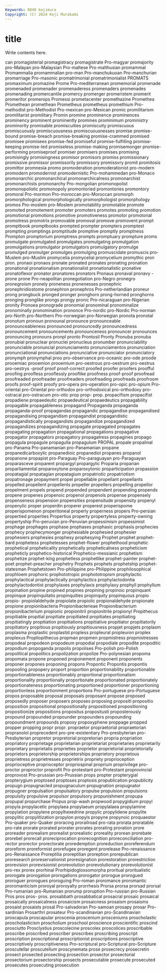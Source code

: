 ```yaml
---
Keywords: 9849 kojimura
Copyright: (C) 2024 Koji Murakami
---
```


# title

Write contents here.



can promagisterial promagistracy
promagistrate Pro-magyar promajority pro-Malayan pro-Malaysian Pro-maltese Pro-malthusian promammal Promammalia promammalian
pro-man Pro-manchukuoan Pro-manchurian promarriage Pro-masonic promatrimonial promatrimonialist PROMATS promaximum promazine
Prome Pro-mediterranean promemorial promenade promenaded promenader promenaderess promenaders promenades promenading
promercantile promercy promerger promeristem promerit promeritor promerops Promessi prometacenter promethazine
Promethea Promethean promethean Prometheus prometheus promethium Pro-methodist pro-Methodist Pro-mexican pro-Mexican
promic promilitarism promilitarist promilitary Promin promine prominence prominences prominency prominent
prominently promines prominimum proministry prominority promisable promiscuities promiscuity promiscuous promiscuously
promiscuousness promiscuousnesses promise promise-bound promise-breach promise-breaking promise-crammed promised promisee promisees
promise-fed promiseful promise-fulfilling promise-keeping promise-led promiseless promise-making promisemonger promise-performing promiseproof
promiser promisers promises promising promisingly promisingness promisor promisors promiss promissionary
promissive promissor promissorily promissory promissvry promit promitosis promittor promnesia promo
promoderation promoderationist pro-modern promodern promodernist promodernistic Pro-mohammedan pro-Monaco promonarchic promonarchical
promonarchicalness promonarchist promonarchists promonarchy Pro-mongolian promonopolist promonopolistic promonopoly promontoried promontories
promontory promoral Pro-mormon Pro-moroccan pro-Moroccan promorph promorphological promorphologically promorphologist promorphology
promos Pro-moslem pro-Moslem promotability promotable promote promoted promotement promoter promoters
promotes promoting promotion promotional promotions promotive promotiveness promotor promotorial promotress
promotrix promovable promoval promove promovent prompt promptbook promptbooks prompted prompter
prompters promptest prompting promptings promptitude promptive promptly promptness Prompton promptorium
promptress prompts promptuary prompture proms promulgate promulgated promulgates promulgating promulgation
promulgations promulgator promulgators promulgatory promulge promulged promulger promulges promulging promuscidate
promuscis pro-Muslem pro-Muslim promycelia promycelial promycelium promythic pron pron. pronaoi
pronaos pronate pronated pronates pronating pronation pronational pronationalism pronationalist pronationalistic
pronative pronatoflexor pronator pronatores pronators Pronaus pronaval pronavy -prone prone
Pro-neapolitan pronegotiation pro-Negro pronegro pronegroism pronely proneness pronenesses pronephric pronephridiostome
pronephron pronephros Pro-netherlandian proneur prong prongbuck pronged pronger pronghorn prong-horned
pronghorns pronging pronglike prongs prongy pronic Pro-nicaraguan pro-Nigerian pronity Pronoea
pronograde pronomial pronominal pronominalize pronominally pronomination prononce Pro-nordic pro-Nordic Pro-norman
pro-North pro-Northern Pro-norwegian pro-Norwegian pronota pronotal pronotum pronoun pronounal pronounce
pronounceable pronounceableness pronounced pronouncedly pronouncedness pronouncement pronouncements pronounceness pronouncer pronounces
pronouncing pronouns pronpl pronto Prontosil Pronty Pronuba pronuba pronubial pronuclear
pronuclei pronucleus pronumber pronunciability pronunciable pronuncial pronunciamento pronunciamentos pronunciation pronunciational
pronunciations pronunciative pronunciator pronunciatory pronymph pronymphal proo pro-observance pro-oceanic pro-ode
proode prooemiac prooemion prooemium pro-oestrous pro-oestrum pro-oestrus pro-oestrys -proof proof
proof-correct proofed proofer proofers proofful proofing proofless prooflessly prooflike proofness
proof-proof proofread proofreaded proofreader proofreaders proofreading proofreads proofroom proofs proof-spirit
proofy pro-opera pro-operation pro-opic pro-opium Pro-oriental pro-Oriental pro-orthodox pro-orthodoxical pro-orthodoxy
pro-ostracal pro-ostracum pro-otic prop prop- prop. propacifism propacifist propadiene propaedeutic
propaedeutical propaedeutics propagability propagable propagableness propagand Propaganda propaganda propaganda-proof propagandas
propagandic propagandise propagandised propagandising propagandism propagandist propagandistic propagandistically propagandists propagandize
propagandized propagandizes propagandizing propagate propagated propagates propagating propagation propagational propagations
propagative propagator propagators propagatory propagatress propagines propago propagula propagule propagulla
propagulum PROPAL propale propalinal pro-Panama Pro-panamanian pro-Panamanian propane propanedicarboxylic propanedioic
propanediol propanes propanol propanone propapist pro-Paraguay Pro-paraguayan pro-Paraguayan proparasceve proparent
propargyl propargylic Proparia proparian proparliamental proparoxytone proparoxytonic proparticipation propassion propatagial
propatagian propatagium propatriotic propatriotism propatronage propayment propel propellable propellant propellants
propelled propellent propellents propeller propellers propelling propellor propelment propels propend
propended propendent propending propends propene propenes propenoic propenol propenols propense
propensely propenseness propension propensities propensitude propensity propenyl propenylic proper properdin
properer properest properispome properispomenon properitoneal properly properness propers Pro-persian propertied
properties Propertius property propertyless property-owning propertyship Pro-peruvian pro-Peruvian propessimism propessimist
prophage prophages prophase prophases prophasic prophasis prophecies prophecy prophecymonger prophesiable
prophesied prophesier prophesiers prophesies prophesy prophesying Prophet prophet prophet-bard prophetess
prophetesses prophet-flower prophethood prophetic prophetical propheticality prophetically propheticalness propheticism propheticly
prophetico-historical Prophetico-messianic prophetism prophetize prophet-king prophetless prophetlike prophet-painter prophet-poet prophet-preacher
prophetry Prophets prophets prophetship prophet-statesman Prophetstown Pro-philippine pro-Philippine prophilosophical prophloem
prophoric prophototropic prophototropism prophylactic prophylactical prophylactically prophylactics prophylactodontia prophylactodontist prophylaxes
prophylaxis prophylaxy prophyll prophyllum propination propine propined propines propining propinoic
propinquant propinque propinquitatis propinquities propinquity propinquous propio propio- propiolaldehyde propiolate
propiolic propionaldehyde propionate propione propionibacteria Propionibacterieae Propionibacterium propionibacterium propionic propionitril
propionitrile propionyl Propithecus propitiable propitial propitiate propitiated propitiates propitiating propitiatingly
propitiation propitiations propitiative propitiator propitiatorily propitiatory propitious propitiously propitiousness propjet
propjets proplasm proplasma proplastic proplastid propless propleural propleuron proplex proplexus
Propliopithecus propman propmen propmistress propmistresses propodeal propodeon propodeum propodial propodiale
propodite propoditic propodium propoganda propolis propolises Pro-polish pro-Polish propolitical propolitics
propolization propolize Pro-polynesian propoma propomata propone proponed proponement proponent proponents
proponer propones proponing propons Propontic Propontis propontis propooling propopery proport
proportion proportionability proportionable proportionableness proportionably proportional proportionalism proportionality proportionally proportionate
proportionated proportionately proportionateness proportionating proportioned proportioner proportioning proportionless proportionment proportions
Pro-portuguese pro-Portuguese propos proposable proposal proposals proposant propose proposed proposedly
proposer proposers proposes proposing propositi propositio proposition propositional propositionally propositioned
propositioning propositionize propositions propositus propositusti proposterously propound propounded propounder propounders
propounding propoundment propounds propoxy propoxyphene proppage propped propper propping propr
propr. propraetor propraetorial propraetorian propranolol proprecedent pro-pre-existentiary Pro-presbyterian pro-Presbyterian propretor
propretorial propretorian propria propriation propriatory proprietage proprietarian proprietariat proprietaries proprietarily
proprietary proprietatis proprieties proprietor proprietorial proprietorially proprietors proprietorship proprietorships proprietory
proprietous proprietress proprietresses proprietrix propriety proprioception proprioceptive proprioceptor propriospinal proprium
proprivilege pro-proctor proproctor proprofit Pro-protestant pro-Protestant proprovincial proprovost Pro-prussian pro-Prussian
props propter propterygial propterygium proptosed proptoses proptosis propublication propublicity propugn
propugnacled propugnaculum propugnation propugnator propugner propulsation propulsatory propulse propulsion propulsions
propulsity propulsive propulsor propulsory propunishment propupa propupal propurchase Propus prop-wash
propwood propygidium propyl propyla propylacetic propylaea propylaeum propylalaea propylamine propylation
propylene propylhexedrine propylic propylidene propylite propylitic propylitization propylon propyls propyne
propynoic proquaestor Pro-quaker pro-Quaker proracing prorailroad pro-rata prorata proratable pro-rate
prorate prorated prorater prorates prorating proration prore proreader prorealism prorealist
prorealistic proreality prorean prorebate prorebel prorecall proreciprocation prorecognition proreconciliation pro-rector
prorector prorectorate proredemption proreduction proreferendum proreform proreformist prorefugee proregent prorelease
Pro-renaissance pro-Renaissance Proreptilia proreptilian proreption prorepublican proresearch proreservationist proresignation prorestoration
prorestriction prorevision prorevisionist prorevolution prorevolutionary prorevolutionist pro-rex prorex prorhinal Prorhipidoglossomorpha
proritual proritualistic prorogate prorogation prorogations prorogator prorogue prorogued proroguer prorogues
proroguing Pro-roman proromance proromantic proromanticism proroyal proroyalty prorrhesis Prorsa prorsa
prorsad prorsal Pro-rumanian pro-Rumanian prorump proruption Pro-russian pro-Russian Pros pros
pros- pros. prosabbath prosabbatical prosacral prosaic prosaical prosaically prosaicalness prosaicism
prosaicness prosaism prosaisms prosaist prosaists prosal Pro-salvadoran Pro-samoan prosapy prosar
Pro-sardinian Prosarthri prosateur Pro-scandinavian pro-Scandinavian proscapula proscapular proscenia proscenium prosceniums
proscholastic proscholasticism proscholium proschool proscience proscientific proscind prosciutto Prosclystius proscolecine
proscolex proscolices proscribable proscribe proscribed proscriber proscribes proscribing proscript proscription
proscriptional proscriptionist proscriptions proscriptive proscriptively proscriptiveness Pro-scriptural pro-Scriptural pro-Scripture proscutellar
proscutellum proscynemata prose prosecrecy prosecretin prosect prosected prosecting prosection prosector
prosectorial prosectorium prosectorship prosects prosecutable prosecute prosecuted prosecutes prosecuting prosecution
